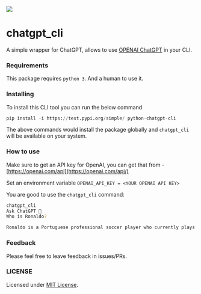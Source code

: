 ![](https://visitor-badge.glitch.me/badge?page_id=rishabkumar7.python-chatgpt-cli)

# chatgpt_cli

A simple wrapper for ChatGPT, allows to use [OPENAI ChatGPT](https://openai.com/blog/chatgpt/) in your CLI.

### Requirements

This package requires `python 3`. And a human to use it.

### Installing

To install this CLI tool you can run the below command

``` python
pip install -i https://test.pypi.org/simple/ python-chatgpt-cli
```

The above commands would install the package globally and `chatgpt_cli` will be available on your system.

### How to use

Make sure to get an API key for OpenAI, you can get that from - [https://openai.com/api](https://openai.com/api/)

Set an environment variable `OPENAI_API_KEY = <YOUR OPENAI API KEY>`

You are good to use the `chatgpt_cli` command:

``` bash
chatgpt_cli
Ask ChatGPT 🤖 
Who is Ronaldo?                                                 

Ronaldo is a Portuguese professional soccer player who currently plays for the Italian Serie A club Juventus. He is widely considered one of the greatest soccer players of all time. Ronaldo has won five Ballon dOr awards, the most for a European player, and is the first player to win four European Golden Shoes. He has also won 29 trophies in his career, including five league titles, four UEFA Champions League titles, and one UEFA European Championship.
```

### Feedback

Please feel free to leave feedback in issues/PRs.

### LICENSE

Licensed under [MIT License](/LICENSE).
